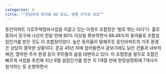 ```yaml
---
categories: d
title: "“한달만에 동의율 80 달성… 명품 단지로 보답”"
---
```

동인아파트 가로주택정비사업을 이끌고 있는 이경우 조합장은 ‘발로 뛰는 리더’다. 홀로 동의서 징구에 나선지 한달 만에 80% 이상을 확보하면서 88.48%의 동의율로 조합설립인가를 받은 것도 이 조합장이었다. 높은 동의율이 말해주듯 동인아파트의 거주 환경은 상당히 열악한 상황이다. 준공 45년 차에 접어들면서 겉보기에도 낡은 건물과 내부의 배관, 열악한 주차 환경 등이 주민들의 삶을 대변하고 있다. 이 조합장을 필두로 조합은 빠르게 사업을 추진해 지난 8월 설립인가를 받은 지 1개월 만에 현장설명회에 7개사가 참석하는 등 순항하면서
